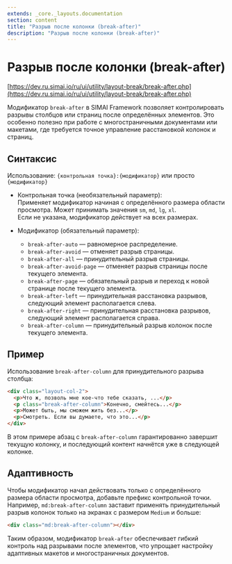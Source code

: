 ```yaml
---
extends: _core._layouts.documentation
section: content
title: "Разрыв после колонки (break-after)"
description: "Разрыв после колонки (break-after)"
---
```


# Разрыв после колонки (break-after)

[https://dev.ru.simai.io/ru/ui/utility/layout-break/break-after.php](https://dev.ru.simai.io/ru/ui/utility/layout-break/break-after.php)

Модификатор `break-after` в SIMAI Framework позволяет контролировать разрывы столбцов или страниц после определённых
элементов. Это особенно полезно при работе с многостраничными документами или макетами, где требуется точное управление
расстановкой колонок и страниц.

## Синтаксис

Использование: `{контрольная точка}:{модификатор}` или просто `{модификатор}`

- Контрольная точка (необязательный параметр):  
  Применяет модификатор начиная с определённого размера области просмотра. Может принимать значения `sm`, `md`, `lg`,
  `xl`.  
  Если не указана, модификатор действует на всех размерах.

- Модификатор (обязательный параметр):

    - `break-after-auto` — равномерное распределение.
    - `break-after-avoid` — отменяет разрыв страницы.
    - `break-after-all` — принудительный разрыв страницы.
    - `break-after-avoid-page` — отменяет разрыв страницы после текущего элемента.
    - `break-after-page` — обязательный разрыв и переход к новой странице после текущего элемента.
    - `break-after-left` — принудительная расстановка разрывов, следующий элемент располагается слева.
    - `break-after-right` — принудительная расстановка разрывов, следующий элемент располагается справа.
    - `break-after-column` — принудительный разрыв колонок после текущего элемента.

## Пример

Использование `break-after-column` для принудительного разрыва столбца:

```html
<div class="layout-col-2">
  <p>Что ж, позволь мне кое-что тебе сказать, ...</p>
  <p class="break-after-column">Конечно, смейтесь...</p>
  <p>Может быть, мы сможем жить без...</p>
  <p>Смотреть. Если вы думаете, что это...</p>
</div>
```

В этом примере абзац с `break-after-column` гарантированно завершит текущую колонку, и последующий контент начнётся уже
в следующей колонке.

## Адаптивность

Чтобы модификатор начал действовать только с определённого размера области просмотра, добавьте префикс контрольной
точки. Например, `md:break-after-column` заставит применять принудительный разрыв колонок только на экранах с размером
`Medium` и больше:

```html
<div class="md:break-after-column"></div>
```

Таким образом, модификатор `break-after` обеспечивает гибкий контроль над разрывами после элементов, что упрощает
настройку адаптивных макетов и многостраничных документов.
